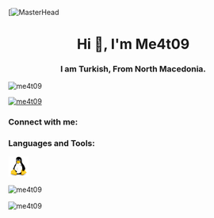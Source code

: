 
[![MasterHead](https://i.redd.it/aal6mxvgbi271.jpg)


<h1 align="center">Hi 👋, I'm Me4t09</h1>
<h3 align="center">I am Turkish, From North Macedonia.</h3>

<p align="left"> <img src="https://komarev.com/ghpvc/?username=me4t09&label=Profile%20views&color=0e75b6&style=flat" alt="me4t09" /> </p>

<p align="left"> <a href="https://github.com/ryo-ma/github-profile-trophy"><img src="https://github-profile-trophy.vercel.app/?username=me4t09" alt="me4t09" /></a> </p>

<h3 align="left">Connect with me:</h3>
<p align="left">
</p>

<h3 align="left">Languages and Tools:</h3>
<p align="left"> <a href="https://www.linux.org/" target="_blank" rel="noreferrer"> <img src="https://raw.githubusercontent.com/devicons/devicon/master/icons/linux/linux-original.svg" alt="linux" width="40" height="40"/> </a> </p>

<p><img align="center" src="https://github-readme-stats.vercel.app/api/top-langs?username=me4t09&show_icons=true&locale=en&layout=compact" alt="me4t09" /></p>

<p><img align="center" src="https://github-readme-streak-stats.herokuapp.com/?user=me4t09&" alt="me4t09" /></p>

